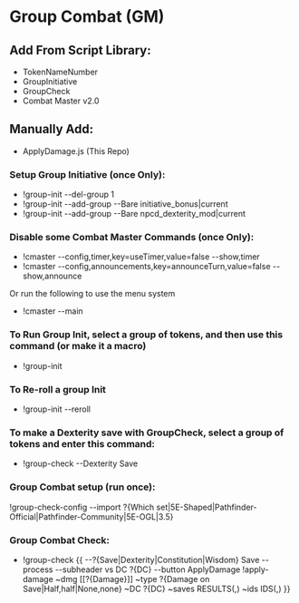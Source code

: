 # Group Combat (GM)

## Add From Script Library:
* TokenNameNumber
* GroupInitiative
* GroupCheck
* Combat Master v2.0

## Manually Add:
* ApplyDamage.js (This Repo)

### Setup Group Initiative (once Only):

* !group-init --del-group 1
* !group-init --add-group --Bare initiative_bonus|current
* !group-init --add-group --Bare npcd_dexterity_mod|current

### Disable some Combat Master Commands (once Only):

* !cmaster --config,timer,key=useTimer,value=false --show,timer
* !cmaster --config,announcements,key=announceTurn,value=false --show,announce

Or run the following to use the menu system

* !cmaster --main


### To Run Group Init, select a group of tokens, and then use this command (or make it a macro)
* !group-init

### To Re-roll a group Init
* !group-init --reroll

### To make a Dexterity save with GroupCheck, select a group of tokens and enter this command:
* !group-check --Dexterity Save

### Group Combat setup (run once):

!group-check-config --import ?{Which set|5E-Shaped|Pathfinder-Official|Pathfinder-Community|5E-OGL|3.5}

### Group Combat Check:

* !group-check {{
--?{Save|Dexterity|Constitution|Wisdom} Save
--process
--subheader vs DC ?{DC}
--button ApplyDamage !apply-damage
~dmg [[?{Damage}]]
~type ?{Damage on Save|Half,half|None,none}
~DC ?{DC}
~saves RESULTS(,)
~ids IDS(,)
}}
	
